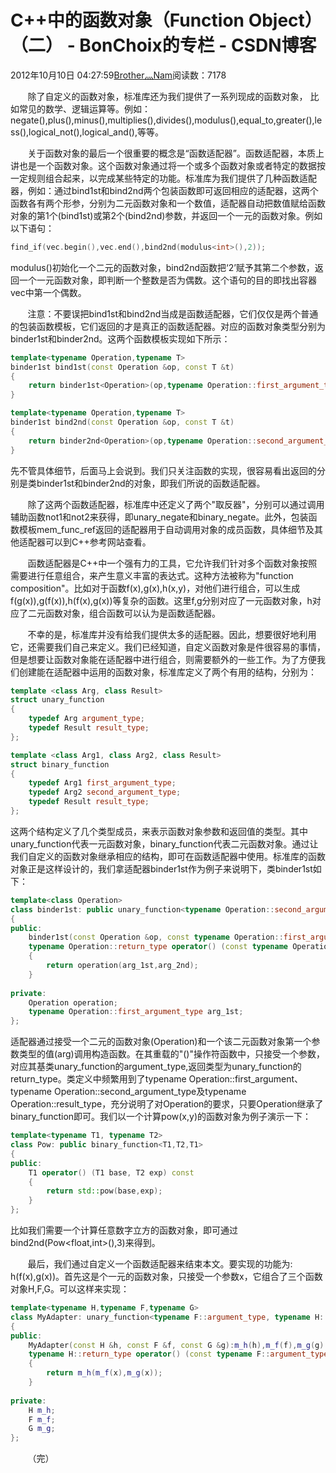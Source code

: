# C++中的函数对象（Function Object）（二） - BonChoix的专栏 - CSDN博客





2012年10月10日 04:27:59[Brother灬Nam](https://me.csdn.net/BonChoix)阅读数：7178








                
       除了自定义的函数对象，标准库还为我们提供了一系列现成的函数对象， 比如常见的数学、逻辑运算等。例如：negate<type>(),plus<type>(),minus<type>(),multiplies<type>(),divides<type>(),modulus<type>(),equal_to<type>,greater<type>(),less<type>(),logical_not<type>(),logical_and<type>(),等等。

       关于函数对象的最后一个很重要的概念是“函数适配器”。函数适配器，本质上讲也是一个函数对象。这个函数对象通过将一个或多个函数对象或者特定的数据按一定规则组合起来，以完成某些特定的功能。标准库为我们提供了几种函数适配器，例如：通过bind1st和bind2nd两个包装函数即可返回相应的适配器，这两个函数各有两个形参，分别为二元函数对象和一个数值，适配器自动把数值赋给函数对象的第1个(bind1st)或第2个(bind2nd)参数，并返回一个一元的函数对象。例如以下语句：
```cpp
find_if(vec.begin(),vec.end(),bind2nd(modulus<int>(),2));
```

 modulus<int>()初始化一个二元的函数对象，bind2nd函数把‘2’赋予其第二个参数，返回一个一元函数对象，即判断一个整数是否为偶数。这个语句的目的即找出容器vec中第一个偶数。

       注意：不要误把bind1st和bind2nd当成是函数适配器，它们仅仅是两个普通的包装函数模板，它们返回的才是真正的函数适配器。对应的函数对象类型分别为binder1st和binder2nd。这两个函数模板实现如下所示：
```cpp
template<typename Operation,typename T>
binder1st bind1st(const Operation &op, const T &t)
{
	return binder1st<Operation>(op,typename Operation::first_argument_type(t));
}
```

```cpp
template<typename Operation,typename T>
binder1st bind2nd(const Operation &op, const T &t)
{
	return binder2nd<Operation>(op,typename Operation::second_argument_type(t));
}
```
先不管具体细节，后面马上会说到。我们只关注函数的实现，很容易看出返回的分别是类binder1st<Operation>和binder2nd<Operation>的对象，即我们所说的函数适配器。

       除了这两个函数适配器，标准库中还定义了两个"取反器"，分别可以通过调用辅助函数not1和not2来获得，即unary_negate<type>和binary_negate<type>。此外，包装函数模板mem_func_ref返回的适配器用于自动调用对象的成员函数，具体细节及其他适配器可以到C++参考网站查看。

       函数适配器是C++中一个强有力的工具，它允许我们针对多个函数对象按照需要进行任意组合，来产生意义丰富的表达式。这种方法被称为"function composition"。比如对于函数f(x),g(x),h(x,y)，对他们进行组合，可以生成f(g(x)),g(f(x)),h(f(x),g(x))等复杂的函数。这里f,g分别对应了一元函数对象，h对应了二元函数对象，组合函数可以认为是函数适配器。

       不幸的是，标准库并没有给我们提供太多的适配器。因此，想要很好地利用它，还需要我们自己来定义。我们已经知道，自定义函数对象是件很容易的事情，但是想要让函数对象能在适配器中进行组合，则需要额外的一些工作。为了方便我们创建能在适配器中运用的函数对象，标准库定义了两个有用的结构，分别为：
```cpp
template <class Arg, class Result>
struct unary_function
{
	typedef Arg argument_type;
	typedef Result result_type;
};
```

```cpp
template <class Arg1, class Arg2, class Result>
struct binary_function
{
	typedef Arg1 first_argument_type;
	typedef Arg2 second_argument_type;
	typedef Result result_type;
};
```
这两个结构定义了几个类型成员，来表示函数对象参数和返回值的类型。其中unary_function代表一元函数对象，binary_function代表二元函数对象。通过让我们自定义的函数对象继承相应的结构，即可在函数适配器中使用。标准库的函数对象正是这样设计的，我们拿适配器binder1st作为例子来说明下，类binder1st如下：
```cpp
template<class Operation>
class binder1st: public unary_function<typename Operation::second_argument_type, typename Operation::return_type>
{
public:
	binder1st(const Operation &op, const typename Operation::first_argument_type &arg): operation(op),arg_1st(arg) {}
	typename Operation::return_type operator() (const typename Operation::second_argument_type &arg_2nd) const
	{
		return operation(arg_1st,arg_2nd);
	}
			
private:
	Operation operation;
	typename Operation::first_argument_type arg_1st;
};
```
适配器通过接受一个二元的函数对象(Operation)和一个该二元函数对象第一个参数类型的值(arg)调用构造函数。在其重载的"()"操作符函数中，只接受一个参数，对应其基类unary_function的argument_type,返回类型为unary_function的return_type。类定义中频繁用到了typename
 Operation::first_argument、typename Operation::second_argument_type及typename Operation::result_type，充分说明了对Operation的要求，只要Operation继承了binary_function即可。我们以一个计算pow(x,y)的函数对象为例子演示一下：
```cpp
template<typename T1, typename T2>
class Pow: public binary_function<T1,T2,T1>
{
public:
	T1 operator() (T1 base, T2 exp) const
	{
		return std::pow(base,exp);
	}
};
```
比如我们需要一个计算任意数字立方的函数对象，即可通过bind2nd(Pow<float,int>(),3)来得到。

       最后，我们通过自定义一个函数适配器来结束本文。要实现的功能为: h(f(x),g(x))。首先这是个一元的函数对象，只接受一个参数x，它组合了三个函数对象H,F,G。可以这样来实现：
```cpp
template<typename H,typename F,typename G>
class MyAdapter: unary_function<typename F::argument_type, typename H::return_type>
{
public:
	MyAdapter(const H &h, const F &f, const G &g):m_h(h),m_f(f),m_g(g) {}
	typename H::return_type operator() (const typename F::argument_type &x) const
	{
		return m_h(m_f(x),m_g(x));
	}
			
private:
	H m_h;
	F m_f;
	G m_g;
};
```



       （完）



